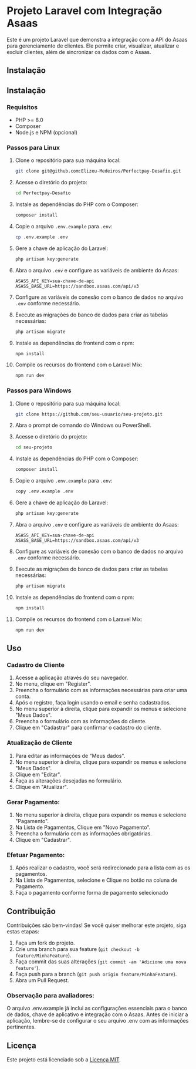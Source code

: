 # Projeto Laravel com Integração Asaas

Este é um projeto Laravel que demonstra a integração com a API do Asaas para gerenciamento de clientes. Ele permite criar, visualizar, atualizar e excluir clientes, além de sincronizar os dados com o Asaas.

## Instalação

## Instalação

### Requisitos

- PHP >= 8.0
- Composer
- Node.js e NPM (opcional)

### Passos para Linux

1. Clone o repositório para sua máquina local:

    ```bash
    git clone git@github.com:Elizeu-Medeiros/Perfectpay-Desafio.git
    ```

2. Acesse o diretório do projeto:

    ```bash
    cd Perfectpay-Desafio
    ```

3. Instale as dependências do PHP com o Composer:

    ```bash
    composer install
    ```

4. Copie o arquivo `.env.example` para `.env`:

    ```bash
    cp .env.example .env
    ```

5. Gere a chave de aplicação do Laravel:

    ```bash
    php artisan key:generate
    ```

6. Abra o arquivo `.env` e configure as variáveis de ambiente do Asaas:

    ```
    ASASS_API_KEY=sua-chave-de-api
    ASASS_BASE_URL=https://sandbox.asaas.com/api/v3
    ```

7. Configure as variáveis de conexão com o banco de dados no arquivo `.env` conforme necessário.

8. Execute as migrações do banco de dados para criar as tabelas necessárias:

    ```bash
    php artisan migrate
    ```

9. Instale as dependências do frontend com o npm:

    ```bash
    npm install
    ```

10. Compile os recursos do frontend com o Laravel Mix:

    ```bash
    npm run dev
    ```

### Passos para Windows

1. Clone o repositório para sua máquina local:

    ```bash
    git clone https://github.com/seu-usuario/seu-projeto.git
    ```

2. Abra o prompt de comando do Windows ou PowerShell.

3. Acesse o diretório do projeto:

    ```bash
    cd seu-projeto
    ```

4. Instale as dependências do PHP com o Composer:

    ```bash
    composer install
    ```

5. Copie o arquivo `.env.example` para `.env`:

    ```bash
    copy .env.example .env
    ```

6. Gere a chave de aplicação do Laravel:

    ```bash
    php artisan key:generate
    ```

7. Abra o arquivo `.env` e configure as variáveis de ambiente do Asaas:

    ```
    ASASS_API_KEY=sua-chave-de-api
    ASASS_BASE_URL=https://sandbox.asaas.com/api/v3
    ```

8. Configure as variáveis de conexão com o banco de dados no arquivo `.env` conforme necessário.

9. Execute as migrações do banco de dados para criar as tabelas necessárias:

    ```bash
    php artisan migrate
    ```

10. Instale as dependências do frontend com o npm:

    ```bash
    npm install
    ```

11. Compile os recursos do frontend com o Laravel Mix:

    ```bash
    npm run dev
    ```

## Uso

### Cadastro de Cliente

1. Acesse a aplicação através do seu navegador.
2. No menu, clique em "Register".
3. Preencha o formulário com as informações necessárias para criar uma conta.
4. Após o registro, faça login usando o email e senha cadastrados.
5. No menu superior à direita, clique para expandir os menus e selecione "Meus Dados".
6. Preencha o formulário com as informações do cliente.
7. Clique em "Cadastrar" para confirmar o cadastro do cliente.

### Atualização de Cliente

1. Para editar as informações de "Meus dados".
2. No menu superior à direita, clique para expandir os menus e selecione "Meus Dados".
2. Clique em "Editar".
3. Faça as alterações desejadas no formulário.
4. Clique em "Atualizar".

### Gerar Pagamento:

1. No menu superior à direita, clique para expandir os menus e selecione "Pagamento".
2. Na Lista de Pagamentos, Clique em "Novo Pagamento".
3. Preencha o formulário com as informações obrigatórias.
4. Clique em "Cadastrar".

### Efetuar Pagamento:
                    
1. Após realizar o cadastro, você será redirecionado para a lista com as os pagamentos.
2. Na Lista de Pagamentos, selecione e Clique no botão na coluna de Pagamento.
3. Faça o pagamento conforme forma de pagamento selecionado
                    

## Contribuição

Contribuições são bem-vindas! Se você quiser melhorar este projeto, siga estas etapas:

1. Faça um fork do projeto.
2. Crie uma branch para sua feature (`git checkout -b feature/MinhaFeature`).
3. Faça commit das suas alterações (`git commit -am 'Adicione uma nova feature'`).
4. Faça push para a branch (`git push origin feature/MinhaFeature`).
5. Abra um Pull Request.


### Observação para avaliadores: 

O arquivo .env.example já inclui as configurações essenciais para o banco de dados, chave de aplicativo e integração com o Asaas. Antes de iniciar a aplicação, lembre-se de configurar o seu arquivo .env com as informações pertinentes.


## Licença

Este projeto está licenciado sob a [Licença MIT](LICENSE).
